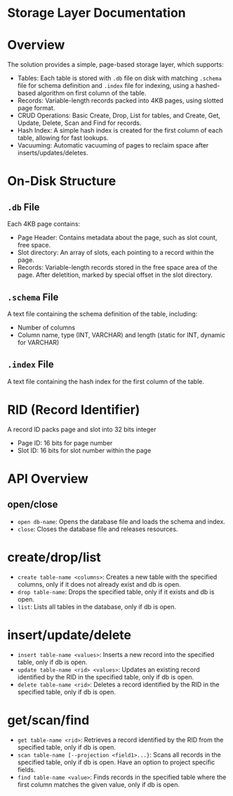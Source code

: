 ﻿# Storage Layer Documentation

# Overview
The solution provides a simple, page-based storage layer, which supports:
- Tables: Each table is stored with `.db` file on disk with matching `.schema` file for schema definition and `.index` file for indexing,
using a hashed-based algorithm on first column of the table.
- Records: Variable-length records packed into 4KB pages, using slotted page format.
- CRUD Operations: Basic Create, Drop, List for tables, and Create, Get, Update, Delete, Scan and Find for records.
- Hash Index: A simple hash index is created for the first column of each table, allowing for fast lookups.
- Vacuuming: Automatic vacuuming of pages to reclaim space after inserts/updates/deletes.

# On-Disk Structure
## `.db` File
Each 4KB page contains:
- Page Header: Contains metadata about the page, such as slot count, free space.
- Slot directory: An array of slots, each pointing to a record within the page.
- Records: Variable-length records stored in the free space area of the page. After deletition, marked by special offset in the slot directory.

## `.schema` File
A text file containing the schema definition of the table, including:
- Number of columns
- Column name, type (INT, VARCHAR) and length (static for INT, dynamic for VARCHAR)

## `.index` File
A text file containing the hash index for the first column of the table. 

# RID (Record Identifier)
A record ID packs page and slot into 32 bits integer
- Page ID: 16 bits for page number
- Slot ID: 16 bits for slot number within the page

# API Overview

## open/close
- `open db-name`: Opens the database file and loads the schema and index.
- `close`: Closes the database file and releases resources.

# create/drop/list
- `create table-name <columns>`: Creates a new table with the specified columns, only if it does not already exist and db is open.
- `drop table-name`: Drops the specified table, only if it exists and db is open.
- `list`: Lists all tables in the database, only if db is open.

# insert/update/delete
- `insert table-name <values>`: Inserts a new record into the specified table, only if db is open.
- `update table-name <rid> <values>`: Updates an existing record identified by the RID in the specified table, only if db is open.
- `delete table-name <rid>`: Deletes a record identified by the RID in the specified table, only if db is open.

# get/scan/find
- `get table-name <rid>`: Retrieves a record identified by the RID from the specified table, only if db is open.
- `scan table-name [--projection <field1>...}`: Scans all records in the specified table, only if db is open. Have an option to project specific fields.
- `find table-name <value>`: Finds records in the specified table where the first column matches the given value, only if db is open.
